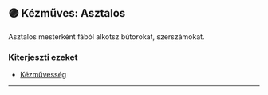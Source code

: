 ## 🟣 Kézműves: Asztalos

Asztalos mesterként fából alkotsz bútorokat, szerszámokat.

### Kiterjeszti ezeket

- [Kézművesség](../kepzettsegek.szekunder/kezmuvesseg.md)

---
